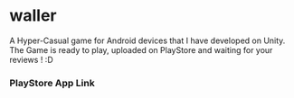 # waller
A Hyper-Casual game for Android devices that I have developed on Unity.
The Game is ready to play, uploaded on PlayStore and waiting for your reviews ! :D
### PlayStore App Link

